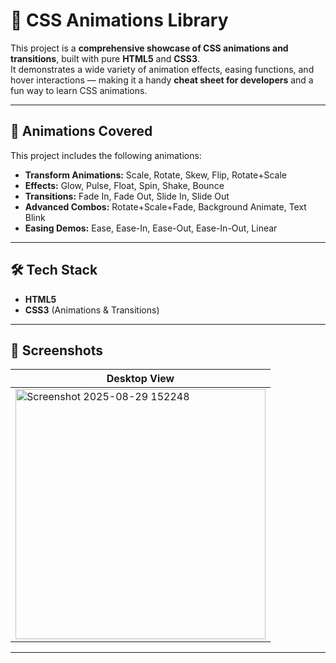 # 🎨 CSS Animations Library

This project is a **comprehensive showcase of CSS animations and transitions**, built with pure **HTML5** and **CSS3**.  
It demonstrates a wide variety of animation effects, easing functions, and hover interactions — making it a handy **cheat sheet for developers** and a fun way to learn CSS animations.

---

## 📌 Animations Covered
This project includes the following animations:

- **Transform Animations:** Scale, Rotate, Skew, Flip, Rotate+Scale  
- **Effects:** Glow, Pulse, Float, Spin, Shake, Bounce  
- **Transitions:** Fade In, Fade Out, Slide In, Slide Out  
- **Advanced Combos:** Rotate+Scale+Fade, Background Animate, Text Blink  
- **Easing Demos:** Ease, Ease-In, Ease-Out, Ease-In-Out, Linear  

---

## 🛠️ Tech Stack
- **HTML5**  
- **CSS3** (Animations & Transitions)  

---

## 📸 Screenshots

| Desktop View | 
|--------------|
|<img width="400" height="400" alt="Screenshot 2025-08-29 152248" src="https://github.com/user-attachments/assets/2a95ffab-c16f-4161-8813-c201e37f4760" />|

---

